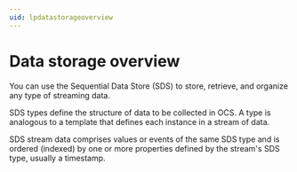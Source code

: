```yaml
---
uid: lpdatastorageoverview
---
```


# Data storage overview

You can use the Sequential Data Store (SDS) to store, retrieve, and organize any type of streaming data. 

SDS types define the structure of data to be collected in OCS. A type is analogous to a template that defines each instance in a stream of data.

SDS stream data comprises values or events of the same SDS type and is ordered (indexed) by one or more properties defined by the stream's SDS type, usually a timestamp.
